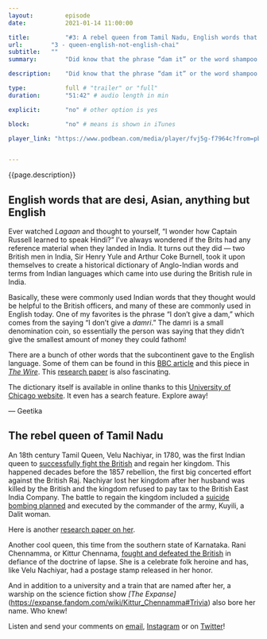 ```yaml
---
layout:         episode
date: 			2021-01-14 11:00:00

title: 			"#3: A rebel queen from Tamil Nadu, English words that are not really English, and how the British got desis addicted to chai"
url:        "3 - queen-english-not-english-chai"
subtitle: 	""
summary: 		"Did know that the phrase “dam it” or the word shampoo has its roots in colonial India? Ever heard of Velu Nachiyar, the first queen in the subcontinent to wage war against the British? We also explore how chai came to India and how the desis got addicted to it."

description: 	"Did know that the phrase “dam it” or the word shampoo has its roots in colonial India? Ever heard of Velu Nachiyar, the first queen in the subcontinent to wage war against the British? We also explore how chai came to India and how the desis got addicted to it."

type:			full # "trailer" or "full"
duration: 		"51:42" # audio length in min

explicit: 		"no" # other option is yes

block: 			"no" # means is shown in iTunes

player_link: "https://www.podbean.com/media/player/fvj5g-f7964c?from=pb6admin&download=1&version=1&auto=0&share=1&download=1&rtl=0&fonts=Helvetica&skin=2&pfauth=&btn-skin=101"


---
```


{{page.description}}

<h2 class="fact__hed">English words that are desi, Asian, anything but English</h2>

Ever watched _Lagaan_ and thought to yourself, “I wonder how Captain Russell learned to speak Hindi?” I’ve always wondered if the Brits had any reference material when they landed in India. It turns out they did — two British men in India, Sir Henry Yule and Arthur Coke Burnell, took it upon themselves to create a historical dictionary of Anglo-Indian words and terms from Indian languages which came into use during the British rule in India. 

Basically, these were commonly used Indian words that they thought would be helpful to the British officers, and many of these are commonly used in English today. One of my favorites is the phrase “I don’t give a dam,” which comes from the saying “I don’t give a _damri_.” The damri is a small denomination coin, so essentially the person was saying that they didn’t give the smallest amount of money they could fathom! 

There are a bunch of other words that the subcontinent gave to the English language. Some of them can be found in this [BBC article](https://www.bbc.com/news/magazine-18796493) and this piece in [_The Wire_](https://thewire.in/books/hobson-jobson-dictionary-represents-multiplicity-india). This [research paper](https://www.researchgate.net/publication/275002387_A_Much_Tortured_Expression_A_New_Look_at_%27Hobson-Jobson%27) is also fascinating.

The dictionary itself is available in online thanks to this [University of Chicago website](https://dsalsrv04.uchicago.edu/dictionaries/hobsonjobson/). It even has a search feature. Explore away!

— Geetika

<h2 class="fact__hed">The rebel queen of Tamil Nadu</h2>

An 18th century Tamil Queen, Velu Nachiyar, in 1780, was the first Indian queen to [successfully fight the British](https://feminisminindia.com/2018/10/17/velu-nachiyar-queen-freedom-struggle/) and regain her kingdom. This happened decades before the 1857 rebellion, the first big concerted effort against the British Raj. Nachiyar lost her kingdom after her husband was killed by the British and the kingdom refused to pay tax to the British East India Company. The battle to regain the kingdom included a [suicide bombing planned](https://www.thehindubusinessline.com/blink/cover/veeramangai-velu-nachiyar/article26016399.ece) and executed by the commander of the army, Kuyili, a Dalit woman. 

Here is another [research paper on her](https://www.researchgate.net/publication/342313674_QUEEN_VELU_NACHIYAR_FIRST_WOMEN_AGAINST_BRITISH).

Another cool queen, this time from the southern state of Karnataka. Rani Chennamma, or Kittur Chennama, [fought and defeated the British](https://pib.gov.in/newsite/printrelease.aspx?relid=148944) in defiance of the doctrine of lapse. She is a celebrate folk heroine and has, like Velu Nachiyar, had a postage stamp released in her honor. 

And in addition to a university and a train that are named after her, a warship on the science fiction show _[The Expanse]_(https://expanse.fandom.com/wiki/Kittur_Chennamma#Trivia) also bore her name. Who knew!


Listen and send your comments on [email](mailto:threedesithings@gmail.com), [Instagram](https://instagram.com/threedesithings) or on [Twitter](https://twitter.com/threedesithings)!